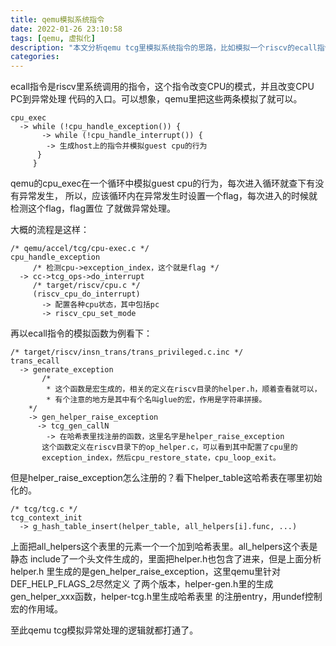 ```yaml
---
title: qemu模拟系统指令
date: 2022-01-26 23:10:58
tags: [qemu, 虚拟化]
description: "本文分析qemu tcg里模拟系统指令的思路，比如模拟一个riscv的ecall指令。"
categories:
---
```


 ecall指令是riscv里系统调用的指令，这个指令改变CPU的模式，并且改变CPU PC到异常处理
 代码的入口。可以想象，qemu里把这些两条模拟了就可以。

```
cpu_exec
  -> while (!cpu_handle_exception()) {
       -> while (!cpu_handle_interrupt()) {
	    -> 生成host上的指令并模拟guest cpu的行为
	  }
     }
```
 qemu的cpu_exec在一个循环中模拟guest cpu的行为，每次进入循环就查下有没有异常发生，
 所以，应该循环内在异常发生时设置一个flag，每次进入的时候就检测这个flag，flag置位
 了就做异常处理。

 大概的流程是这样：
```
/* qemu/accel/tcg/cpu-exec.c */
cpu_handle_exception
     /* 检测cpu->exception_index，这个就是flag */
  -> cc->tcg_ops->do_interrupt
     /* target/riscv/cpu.c */
     (riscv_cpu_do_interrupt)
       -> 配置各种cpu状态，其中包括pc
       -> riscv_cpu_set_mode
```

 再以ecall指令的模拟函数为例看下：
```
/* target/riscv/insn_trans/trans_privileged.c.inc */
trans_ecall
  -> generate_exception
       /*
        * 这个函数是宏生成的，相关的定义在riscv目录的helper.h，顺着查看就可以，
        * 有个注意的地方是其中有个名叫glue的宏，作用是字符串拼接。
	*/
    -> gen_helper_raise_exception
      -> tcg_gen_callN
        -> 在哈希表里找注册的函数，这里名字是helper_raise_exception
	   这个函数定义在riscv目录下的op_helper.c，可以看到其中配置了cpu里的
	   exception_index，然后cpu_restore_state，cpu_loop_exit。
```
 但是helper_raise_exception怎么注册的？看下helper_table这哈希表在哪里初始化的。
```
/* tcg/tcg.c */
tcg_context_init
  -> g_hash_table_insert(helper_table, all_helpers[i].func, ...)
```
 上面把all_helpers这个表里的元素一个一个加到哈希表里。all_helpers这个表是静态
 include了一个头文件生成的，里面把helper.h也包含了进来，但是上面分析helper.h
 里生成的是gen_helper_raise_exception，这里qemu里针对DEF_HELP_FLAGS_2尽然定义
 了两个版本，helper-gen.h里的生成gen_helper_xxx函数，helper-tcg.h里生成哈希表里
 的注册entry，用undef控制宏的作用域。

 至此qemu tcg模拟异常处理的逻辑就都打通了。

